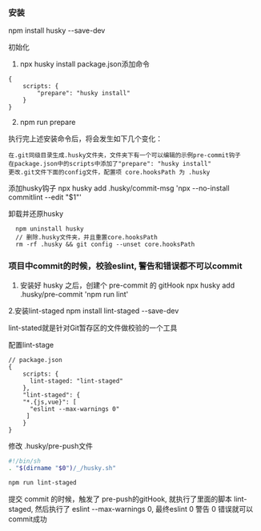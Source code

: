 ### 安装

npm install husky --save-dev

初始化

1.  npx husky install
    package.json添加命令

```
{
    scripts: {
        "prepare": "husky install"
    }
}

```

2.  npm run prepare

执行完上述安装命令后，将会发生如下几个变化：

    在.git同级目录生成.husky文件夹，文件夹下有一个可以编辑的示例pre-commit钩子
    在package.json中的scripts中添加了"prepare": "husky install"
    更改.git文件下面的config文件，配置项 core.hooksPath 为 .husky

添加husky钩子
npx husky add .husky/commit-msg 'npx --no-install commitlint --edit "$1"'

卸载并还原husky

      npm uninstall husky
      // 删除.husky文件夹，并且重置core.hooksPath
      rm -rf .husky && git config --unset core.hooksPath

### 项目中commit的时候，校验eslint, 警告和错误都不可以commit

1. 安装好 husky 之后，创建个 pre-commit 的 gitHook
   npx husky add .husky/pre-commit 'npm run lint'

2.安装lint-staged
npm install lint-staged --save-dev

lint-stated就是针对Git暂存区的文件做校验的一个工具

配置lint-stage

```
// package.json
{
    scripts: {
      lint-staged: "lint-staged"
    },
    "lint-staged": {
    "*.{js,vue}": [
      "eslint --max-warnings 0"
     ]
    }
}

```

修改 .husky/pre-push文件

```bash
#!/bin/sh
. "$(dirname "$0")/_/husky.sh"

npm run lint-staged

```

提交 commit 的时候，触发了 pre-push的gitHook, 就执行了里面的脚本 lint-staged,
然后执行了 eslint --max-warnings 0,
最终eslint 0 警告 0 错误就可以commit成功
